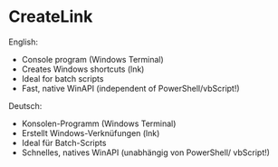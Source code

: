 # CreateLink
English:
- Console program (Windows Terminal)
- Creates Windows shortcuts (lnk)
- Ideal for batch scripts
- Fast, native WinAPI (independent of PowerShell/vbScript!)

Deutsch:
- Konsolen-Programm (Windows Terminal)
- Erstellt Windows-Verknüfungen (lnk)
- Ideal für Batch-Scripts
- Schnelles, natives WinAPI (unabhängig von PowerShell/ vbScript!)
